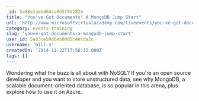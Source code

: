 ```yaml
---
_id: 5a88e1aebd6dca0d5f0d282e
title: "You've Got Documents! A MongoDB Jump Start"
url: 'http://www.microsoftvirtualacademy.com/liveevents/you-ve-got-documents-a-mongodb-jump-start'
category: events-training
slug: 'youve-got-documents-a-mongodb-jump-start'
user_id: 5a83ce59d6eb0005c4ecda2c
username: 'bill-s'
createdOn: '2014-11-22T17:56:32.000Z'
tags: []
---
```


Wondering what the buzz is all about with NoSQL? If you're an open source developer and you want to store unstructured data, see why MongoDB, a scalable document-oriented database, is so popular in this arena, plus explore how to use it on Azure. 
